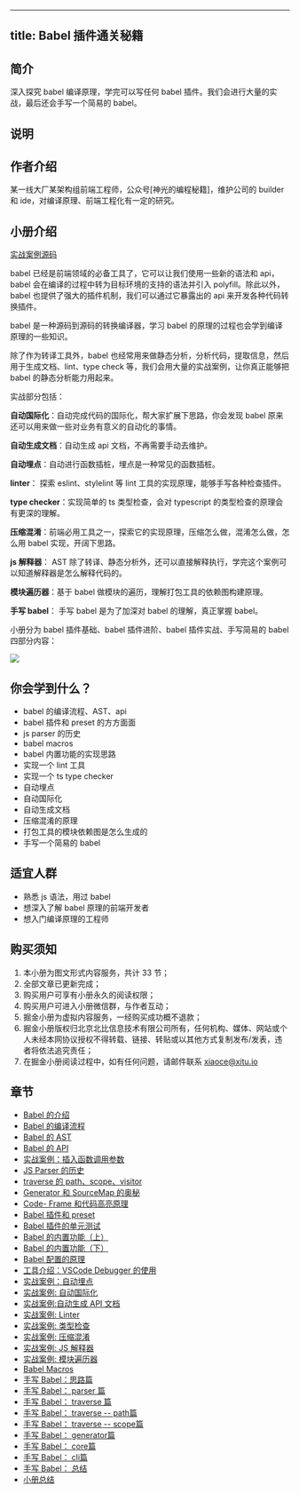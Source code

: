 
---
title: Babel 插件通关秘籍
---

## 简介
深入探究 babel 编译原理，学完可以写任何 babel 插件。我们会进行大量的实战，最后还会手写一个简易的 babel。

## 说明
## 作者介绍

某一线大厂某架构组前端工程师，公众号\[神光的编程秘籍\]，维护公司的 builder 和 ide，对编译原理、前端工程化有一定的研究。

## 小册介绍

[实战案例源码](https://github.com/QuarkGluonPlasma/babel-plugin-exercize)

babel 已经是前端领域的必备工具了，它可以让我们使用一些新的语法和 api，babel 会在编译的过程中转为目标环境的支持的语法并引入 polyfill。除此以外，babel 也提供了强大的插件机制，我们可以通过它暴露出的 api 来开发各种代码转换插件。

babel 是一种源码到源码的转换编译器，学习 babel 的原理的过程也会学到编译原理的一些知识。

除了作为转译工具外，babel 也经常用来做静态分析，分析代码，提取信息，然后用于生成文档、lint、type check 等，我们会用大量的实战案例，让你真正能够把 babel 的静态分析能力用起来。

实战部分包括：

**自动国际化**：自动完成代码的国际化，帮大家扩展下思路，你会发现 babel 原来还可以用来做一些对业务有意义的自动化的事情。

**自动生成文档**：自动生成 api 文档，不再需要手动去维护。

**自动埋点**：自动进行函数插桩，埋点是一种常见的函数插桩。

**linter**： 探索 eslint、stylelint 等 lint 工具的实现原理，能够手写各种检查插件。

**type checker**：实现简单的 ts 类型检查，会对 typescript 的类型检查的原理会有更深的理解。

**压缩混淆**：前端必用工具之一，探索它的实现原理，压缩怎么做，混淆怎么做，怎么用 babel 实现，开阔下思路。

**js 解释器**： AST 除了转译、静态分析外，还可以直接解释执行，学完这个案例可以知道解释器是怎么解释代码的。

**模块遍历器**：基于 babel 做模块的遍历，理解打包工具的依赖图构建原理。

**手写 babel**： 手写 babel 是为了加深对 babel 的理解，真正掌握 babel。

小册分为 babel 插件基础、babel 插件进阶、babel 插件实战、手写简易的 babel 四部分内容：

![](https://p9-juejin.byteimg.com/tos-cn-i-k3u1fbpfcp/7a886e787d6f46afb2a9a1b42b19cb1d~tplv-k3u1fbpfcp-watermark.image)

## 你会学到什么？

- babel 的编译流程、AST、api
- babel 插件和 preset 的方方面面
- js parser 的历史
- babel macros
- babel 内置功能的实现思路
- 实现一个 lint 工具
- 实现一个 ts type checker
- 自动埋点
- 自动国际化
- 自动生成文档
- 压缩混淆的原理
- 打包工具的模块依赖图是怎么生成的
- 手写一个简易的 babel

## 适宜人群

- 熟悉 js 语法，用过 babel
- 想深入了解 babel 原理的前端开发者
- 想入门编译原理的工程师

## 购买须知

1.  本小册为图文形式内容服务，共计 33 节；
2.  全部文章已更新完成；
3.  购买用户可享有小册永久的阅读权限；
4.  购买用户可进入小册微信群，与作者互动；
5.  掘金小册为虚拟内容服务，一经购买成功概不退款；
6.  掘金小册版权归北京北比信息技术有限公司所有，任何机构、媒体、网站或个人未经本网协议授权不得转载、链接、转贴或以其他方式复制发布/发表，违者将依法追究责任；
7.  在掘金小册阅读过程中，如有任何问题，请邮件联系 <xiaoce@xitu.io>

## 章节
- [Babel 的介绍](<./babel-de-jie-shao.md>)
- [Babel 的编译流程](<./babel-de-bian-yi-liu-cheng.md>)
- [Babel 的 AST](<./babel-de-ast.md>)
- [Babel 的 API](<./babel-de-api.md>)
- [实战案例：插入函数调用参数](./shi-zhan-an-li-cha-ru-han-shu-diao-yong-can-shu.md)
- [JS Parser 的历史](<./js-parser-de-li-shi.md>)
- [traverse 的 path、scope、visitor](<./traverse-de-path-scope-visitor.md>)
- [Generator 和 SourceMap 的奥秘](<./generator-he-sourcemap-de-ao-mi.md>)
- [Code- Frame 和代码高亮原理](<./code--frame-he-dai-ma-gao-liang-yuan-li.md>)
- [Babel 插件和 preset](<./babel-cha-jian-he-preset.md>)
- [Babel 插件的单元测试](<./babel-cha-jian-de-dan-yuan-ce-shi.md>)
- [Babel 的内置功能（上）](<./babel-de-nei-zhi-gong-neng-shang-.md>)
- [Babel 的内置功能（下）](<./babel-de-nei-zhi-gong-neng-xia-.md>)
- [Babel 配置的原理](<./babel-pei-zhi-de-yuan-li.md>)
- [工具介绍：VSCode Debugger 的使用](<./gong-ju-jie-shao-vscode-debugger-de-shi-yong.md>)
- [实战案例：自动埋点](./shi-zhan-an-li-zi-dong-mai-dian.md)
- [实战案例: 自动国际化](<./shi-zhan-an-li--zi-dong-guo-ji-hua.md>)
- [实战案例:自动生成 API 文档](<./shi-zhan-an-li-zi-dong-sheng-cheng-api-wen-dang.md>)
- [实战案例: Linter](<./shi-zhan-an-li--linter.md>)
- [实战案例: 类型检查](<./shi-zhan-an-li--lei-xing-jian-cha.md>)
- [实战案例: 压缩混淆](<./shi-zhan-an-li--ya-suo-hun-yao.md>)
- [实战案例: JS 解释器](<./shi-zhan-an-li--js-jie-shi-qi.md>)
- [实战案例: 模块遍历器](<./shi-zhan-an-li--mo-kuai-bian-li-qi.md>)
- [Babel Macros](<./babel-macros.md>)
- [手写 Babel：思路篇](<./shou-xie-babel-si-lu-pian.md>)
- [手写 Babel： parser 篇](<./shou-xie-babel--parser-pian.md>)
- [手写 Babel： traverse 篇](<./shou-xie-babel--traverse-pian.md>)
- [手写 Babel： traverse -- path篇](<./shou-xie-babel--traverse----pathpian.md>)
- [手写 Babel： traverse -- scope篇](<./shou-xie-babel--traverse----scopepian.md>)
- [手写 Babel： generator篇](<./shou-xie-babel--generatorpian.md>)
- [手写 Babel： core篇](<./shou-xie-babel--corepian.md>)
- [手写 Babel： cli篇](<./shou-xie-babel--clipian.md>)
- [手写 Babel： 总结](<./shou-xie-babel--zong-jie.md>)
- [小册总结](./xiao-ce-zong-jie.md)

    